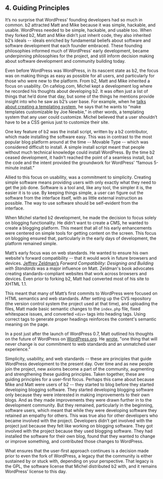 ## 4. Guiding Principles

It’s no surprise that WordPress' founding developers had so much in common. b2 attracted Matt and Mike because it was simple, hackable, and usable. WordPress needed to be simple, hackable, and usable too. When they forked b2, Matt and Mike didn’t just inherit code, they also inherited b2’s ideals -- ideals enriched by fundamental beliefs about software and software development that each founder embraced. These founding philosophies informed much of WordPress’ early development, became underpinning philosophies for the project, and still inform decision making about software development and community building today.

Even before WordPress was WordPress, in its nascent state as b2, the focus was on making things as easy as possible for all users, and particularly for those who were new to the platform. From b2, Matt and Mike inherited a focus on usability. On cafelog.com, Michel kept a development log where he recorded his thoughts about developing b2. It was often just a list of things that he’d done that day, but some of the things he mentions provide insight into who he saw as b2’s user base. For example, when he [talks about creating a templating system](http://cafelog.com/?p=30&tb=1), he says that he wants to “make templates customizable by Joe Newbie,” in other words, a templating system that any user could customize. Michel believed that a user shouldn’t have to be a CSS genius just to customize their site. 

One key feature of b2 was the install script, written by a b2 contributor, which made installing the software easy. This was in contrast to the most popular blog platform around at the time -- Movable Type -- which was considered difficult to install. A simple install script meant that people without much technical knowledge could install WordPress. By the time b2 ceased development, it hadn’t reached the point of a seamless install, but the code and the intent provided the groundwork for WordPress’ “famous 5-minute install.”

Allied to this focus on usability, was a commitment to simplicity. Creating simple software means providing users with only exactly what they need to get the job done. Software is a tool and, like any tool, the simpler it is, the easier it is to use. By keeping things simple, a user can figure out the software from the interface itself, with as little external instruction as possible. The way to use software should be self-evident from the interface.

When Michel started b2 development, he made the decision to focus solely on blogging functionality. He didn’t want to create a CMS, he wanted to create a blogging platform. This meant that all of his early enhancements were centered on simple tools for getting content on the screen. This focus on blogging ensured that, particularly in the early days of development, the platform remained simple.  

Matt’s early focus was on web standards. He wanted to ensure his own website's forward compatibility -- that it would work in future browsers and devices. [Jeffrey Zeldman’s](http://www.digital-web.com/articles/999_of_websites_are_obsolete/) _Forward Compatibility: Designing and Building with Standards_ was a major influence on Matt. Zeldman's book advocates creating standards-compliant websites that work across browsers and devices. Even prior to forking b2, Matt had converted most of his site to XHTML 1.1. 

This meant that many of Matt’s first commits to WordPress were focused on HTML semantics and web standards. After setting up the CVS repository (the version control system the project used at that time), and uploading the files, Matt made basic semantic changes to the `index.php` file, fixed whitespace issues, and converted `<div>` tags into heading tags. Using correct tags to generate proper headings reinforces the content's semantic meaning on the page. 

In a post just after the launch of WordPress 0.7, Matt outlined his thoughts on the future of WordPress on [WordPress.org](http://WordPress.org). He [wrote,](http://web.archive.org/web/20031002112415/http://wordpress.org/about/future/) "one thing that will never change is our commitment to web standards and an unmatched user experience.” 

Simplicity, usability, and web standards -- these are principles that guide WordPress development to the present day. Over time and as new people join the project, new axioms become a part of the community, augmenting and strengthening these guiding principles. Taken together, these are guiding principles for a user-first focus. Perhaps this came about because Mike and Matt were users of b2 -- they started to blog before they started developing blogging software. They started developing blogging software only because they were interested in making improvements to their own blogs. And as they made improvements they were drawn further in to the development community. But they remained, particularly in the beginning, software users, which meant that while they were developing software they retained an empathy for others. This was true also for other developers who became involved with the project. Developers didn’t get involved with the project just because they felt like working on blogging software. They got involved with the project because they used blogging software. They had installed the software for their own blog, found that they wanted to change or improve something, and contributed those changes to WordPress. 

What ensures that the user-first approach continues is a decision made prior to even the fork of WordPress, a legacy that the community is either sustained by or stuck with, depending on your perspective. That legacy is the GPL, the software license that Michel distributed b2 with, and it remains WordPress’ license to this day.
